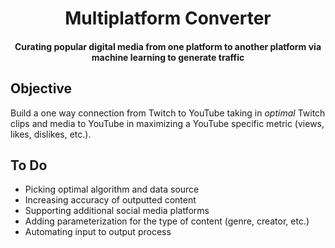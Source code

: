<h1 align="center">
  Multiplatform Converter
</h1>
<h4 align="center">
  Curating popular digital media from one platform to another platform via machine learning to generate traffic
</h1>

## Objective

Build a one way connection from Twitch to YouTube taking in *optimal* Twitch clips and media to YouTube in maximizing a YouTube specific metric (views, likes, dislikes, etc.).

## To Do

* Picking optimal algorithm and data source
* Increasing accuracy of outputted content
* Supporting additional social media platforms
* Adding parameterization for the type of content (genre, creator, etc.)
* Automating input to output process
